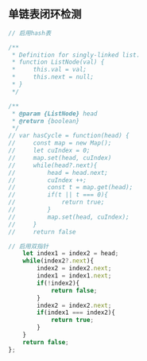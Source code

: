 <!--
 * @Author: 六弦(melodyWxy)
 * @Date: 2022-03-17 15:33:49
 * @LastEditors: 六弦(melodyWxy)
 * @LastEditTime: 2022-03-17 15:36:47
 * @FilePath: /react18/algorithm/packages/链表/README.md
 * @Description: update here
-->


## 单链表闭环检测

```js
// 启用hash表

/**
 * Definition for singly-linked list.
 * function ListNode(val) {
 *     this.val = val;
 *     this.next = null;
 * }
 */

/**
 * @param {ListNode} head
 * @return {boolean}
 */
// var hasCycle = function(head) {
//     const map = new Map();
//     let cuIndex = 0;
//     map.set(head, cuIndex)
//     while(head?.next){
//         head = head.next;
//         cuIndex ++;
//         const t = map.get(head);
//         if(t || t === 0){
//             return true;
//         }
//         map.set(head, cuIndex);
//     }
//     return false

// 启用双指针
    let index1 = index2 = head;
    while(index2?.next){
        index2 = index2.next;
        index1 = index1.next;
        if(!index2){
            return false;
        }
        index2 = index2.next;
        if(index1 === index2){
            return true;
        }
    }
    return false;
};

```

